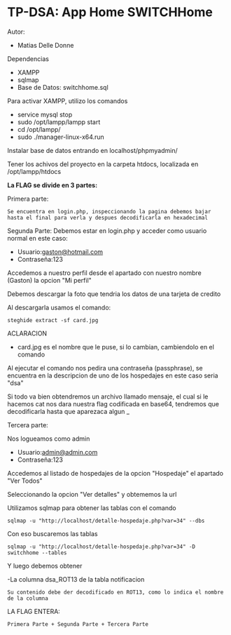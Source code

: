 # TP-DSA: App Home SWITCHHome

Autor:
- Matias Delle Donne


Dependencias
- XAMPP
- sqlmap
- Base de Datos: switchhome.sql

Para activar XAMPP, utilizo los comandos 
- service mysql stop
- sudo /opt/lampp/lampp start
- cd /opt/lampp/
- sudo ./manager-linux-x64.run


Instalar base de datos entrando en localhost/phpmyadmin/

Tener los achivos del proyecto en la carpeta htdocs, localizada en /opt/lampp/htdocs


**La FLAG se divide en 3 partes:**

Primera parte:
```
Se encuentra en login.php, inspeccionando la pagina debemos bajar hasta el final para verla y despues decodificarla en hexadecimal
```

Segunda Parte:
Debemos estar en login.php y acceder como usuario normal en este caso:
- Usuario:gaston@hotmail.com
- Contraseña:123

Accedemos a nuestro perfil desde el apartado con nuestro nombre (Gaston) la opcion "Mi perfil"

Debemos descargar la foto que tendria los datos de una tarjeta de credito

Al descargarla usamos el comando:

```
steghide extract -sf card.jpg
```

ACLARACION
- card.jpg es el nombre que le puse, si lo cambian, cambiendolo en el comando


Al ejecutar el comando nos pedira una contraseña (passphrase), se encuentra en la descripcion de uno de los hospedajes en este caso seria "dsa"


Si todo va bien obtendremos un archivo llamado mensaje, el cual si le hacemos cat nos dara nuestra flag codificada en base64, tendremos que decodificarla hasta que aparezaca algun _


Tercera parte:

Nos logueamos como admin
- Usuario:admin@admin.com
- Contraseña:123


Accedemos al listado de hospedajes de la opcion "Hospedaje" el apartado "Ver Todos" 

Seleccionando la opcion "Ver detalles" y obtememos la url

Utilizamos sqlmap para obtener las tablas con el comando
```
sqlmap -u "http://localhost/detalle-hospedaje.php?var=34" --dbs
```

Con eso buscaremos las tablas 
```
sqlmap -u "http://localhost/detalle-hospedaje.php?var=34" -D switchhome --tables
```

Y luego debemos obtener

-La columna dsa_ROT13 de la tabla notificacion

```
Su contenido debe der decodificado en ROT13, como lo indica el nombre de la columna
```



LA FLAG ENTERA:
```
Primera Parte + Segunda Parte + Tercera Parte
```
